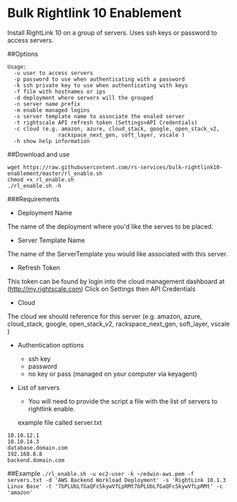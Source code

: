 # Bulk Rightlink 10 Enablement
Install RightLink 10 on a group of servers. Uses ssh keys or password to access servers.

##Options
```
Usage:
  -u user to access servers
  -p password to use when authenticating with a password
  -k ssh private key to use when authenticating with keys
  -f file with hostnames or ips
  -d deployment where servers will the grouped
  -n server name prefix
  -m enable managed logins
  -s server template name to associate the enaled server
  -t rightscale API refresh token (Settings>API Credentials)
  -c cloud (e.g. amazon, azure, cloud_stack, google, open_stack_v2,
                rackspace_next_gen, soft_layer, vscale )
  -h show help information
```


##Download and use
```
wget https://raw.githubusercontent.com/rs-services/bulk-rightlink10-enablement/master/rl_enable.sh
chmod +x rl_enable.sh
./rl_enable.sh -h
```

###Requirements

-    Deployment Name
  
  The name of the deployment where you'd like the serves to be placed.

-   Server Template Name

  The name of the ServerTemplate you would like associated with this server.

-   Refresh Token

  This token can be found by login into the cloud management dashboard at (http://my.rightscale.com) Click on Settings then API Credentials

-   Cloud

  The cloud we should reference for this server (e.g. amazon, azure, cloud_stack, google, open_stack_v2,
                rackspace_next_gen, soft_layer, vscale )

-   Authentication
   options
    - ssh key
    - password
    - no key or pass (managed on your computer via keyagent)

-   List of servers
    - You will need to provide the script a file with the list of servers to rightlink enable.

    example file called server.txt

```
10.10.12.1
10.10.14.3
database.domain.com
192.168.8.8
backend.domain.com
```




##Example 
```./rl_enable.sh -u ec2-user -k ~/edwin-aws.pem -f servers.txt -d 'AWS Backend Workload Deployment' -s 'RightLink 10.1.3 Linux Base' -t '7bPLUbLfGaQFcSkywVfLpRMt7bPLUbLfGaQFcSkywVfLpRMt' -c 'amazon'```


